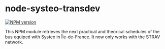 node-systeo-transdev
====================

[![NPM version](https://badge.fury.io/js/systeo-transdev-idf.svg)](http://badge.fury.io/js/systeo-transdev-idf)

This NPM module retrieves the next practical and theorical schedules of the bus equiped with Systeo in Île-de-France.
It now only works with the STRAV network.